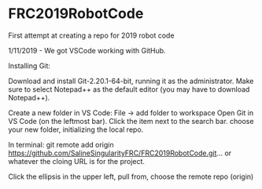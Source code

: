 # FRC2019RobotCode
First attempt at creating a repo for 2019 robot code

1/11/2019 - We got VSCode working with GitHub.

Installing Git:

Download and install Git-2.20.1-64-bit, running it as the administrator. Make sure to select
Notepad++ as the default editor (you may have to download Notepad++).


Create a new folder in VS Code: File -> add folder to workspace
Open Git in VS Code (on the leftmost bar). Click the item next to the search bar.
 choose your new folder, initializing the local repo.

In terminal: git remote add origin https://github.com/SalineSingularityFRC/FRC2019RobotCode.git... or whatever the cloing URL is for the project.

Click the ellipsis in the upper left, pull from, choose the remote repo (origin)